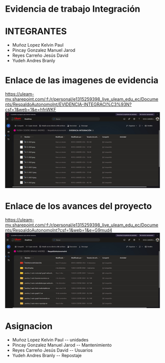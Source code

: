 # Evidencia de trabajo Integración
 
# INTEGRANTES
* Muñoz Lopez Kelvin Paul
* Pincay Gonzalez Manuel Jarod
* Reyes Carreño Jesús David 
* Yudeh Andres Branly  

# Enlace de las imagenes de evidencia
https://uleam-my.sharepoint.com/:f:/r/personal/e1315259398_live_uleam_edu_ec/Documents/RespaldoAutonomoInt/EVIDENCIA-INTEGRACI%C3%93N?csf=1&web=1&e=hfnWKF
![image](/Evidence/evidencia%20Fotos.jpeg)



# Enlace de los avances del proyecto
https://uleam-my.sharepoint.com/:f:/r/personal/e1315259398_live_uleam_edu_ec/Documents/RespaldoAutonomoInt?csf=1&web=1&e=G9mud4
![image](/Evidence/Evidencia%20repositorio.jpeg)
# Asignacion
* Muñoz Lopez Kelvin Paul  -- unidades
* Pincay Gonzalez Manuel Jarod -- Mantenimiento
* Reyes Carreño Jesús David -- Usuarios
* Yudeh Andres Branly -- Repostaje
